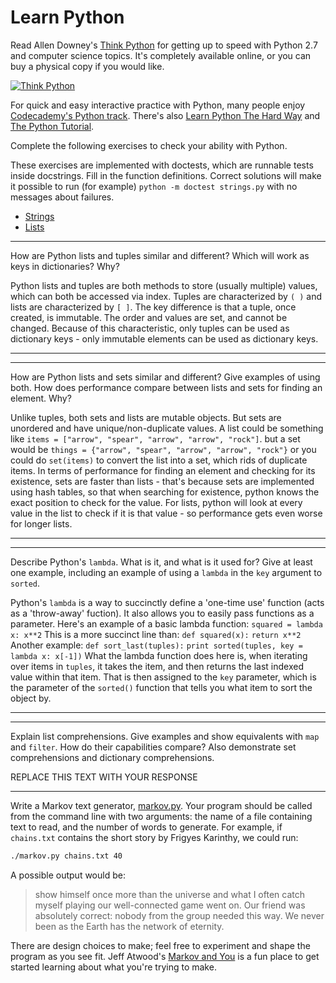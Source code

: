 # Learn Python

Read Allen Downey's [Think Python](http://www.greenteapress.com/thinkpython/) for getting up to speed with Python 2.7 and computer science topics. It's completely available online, or you can buy a physical copy if you would like.

[![Think Python](img/think_python.png)](http://www.greenteapress.com/thinkpython/)

For quick and easy interactive practice with Python, many people enjoy [Codecademy's Python track](http://www.codecademy.com/en/tracks/python). There's also [Learn Python The Hard Way](http://learnpythonthehardway.org/book/) and [The Python Tutorial](https://docs.python.org/2/tutorial/).

Complete the following exercises to check your ability with Python.

These exercises are implemented with doctests, which are runnable tests inside docstrings. Fill in the function definitions. Correct solutions will make it possible to run (for example) `python -m doctest strings.py` with no messages about failures.

 * [Strings](python/strings.py)
 * [Lists](python/lists.py)


---

How are Python lists and tuples similar and different? Which will work as keys in dictionaries? Why?

Python lists and tuples are both methods to store (usually multiple) values, which can both be accessed via index. Tuples are characterized by `( )` and lists are characterized by `[ ]`. The key difference is that a tuple, once created, is immutable. The order and values are set, and cannot be changed. Because of this characteristic, only tuples can be used as dictionary keys - only immutable elements can be used as dictionary keys.

---


---

How are Python lists and sets similar and different? Give examples of using both. How does performance compare between lists and sets for finding an element. Why?

Unlike tuples, both sets and lists are mutable objects. But sets are unordered and have unique/non-duplicate values. A list could be something like `items = ["arrow", "spear", "arrow", "arrow", "rock"]`. but a set would be `things = {"arrow", "spear", "arrow", "arrow", "rock"}` or you could do `set(items)` to convert the list into a set, which rids of duplicate items.
In terms of performance for finding an element and checking for its existence, sets are faster than lists - that's because sets are implemented using hash tables, so that when searching for existence, python knows the exact position to check for the value. For lists, python will look at every value in the list to check if it is that value - so performance gets even worse for longer lists.

---


---

Describe Python's `lambda`. What is it, and what is it used for? Give at least one example, including an example of using a `lambda` in the `key` argument to `sorted`.

Python's `lambda` is a way to succinctly define a 'one-time use' function (acts as a 'throw-away' fuction). It also allows you to easily pass functions as a parameter.
Here's an example of a basic lambda function: 
`squared = lambda x: x**2`
This is a more succinct line than:
`def squared(x):`
   `return x**2`
Another example:
`def sort_last(tuples):`
    `print sorted(tuples, key = lambda x: x[-1])`
What the lambda function does here is, when iterating over items in `tuples`, it takes the item, and then returns the last indexed value within that item. That is then assigned to the `key` parameter, which is the parameter of the `sorted()` function that tells you what item to sort the object by.


---


---

Explain list comprehensions. Give examples and show equivalents with `map` and `filter`. How do their capabilities compare? Also demonstrate set comprehensions and dictionary comprehensions.

REPLACE THIS TEXT WITH YOUR RESPONSE

---


Write a Markov text generator, [markov.py](python/markov.py). Your program should be called from the command line with two arguments: the name of a file containing text to read, and the number of words to generate. For example, if `chains.txt` contains the short story by Frigyes Karinthy, we could run:

```bash
./markov.py chains.txt 40
```

A possible output would be:

> show himself once more than the universe and what I often catch myself playing our well-connected game went on. Our friend was absolutely correct: nobody from the group needed this way. We never been as the Earth has the network of eternity.

There are design choices to make; feel free to experiment and shape the program as you see fit. Jeff Atwood's [Markov and You](http://blog.codinghorror.com/markov-and-you/) is a fun place to get started learning about what you're trying to make.
